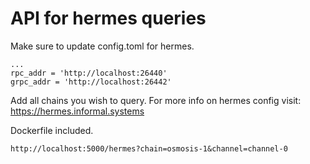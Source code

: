 # API for hermes queries

Make sure to update config.toml for hermes.

```
...
rpc_addr = 'http://localhost:26440'
grpc_addr = 'http://localhost:26442'
```

Add all chains you wish to query. For more info on hermes config visit: https://hermes.informal.systems

Dockerfile included.

`http://localhost:5000/hermes?chain=osmosis-1&channel=channel-0`